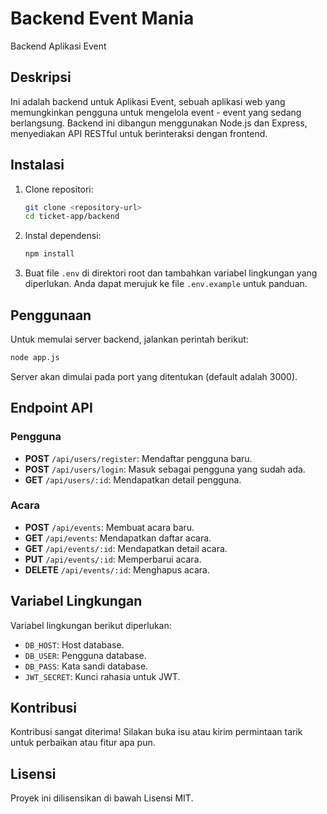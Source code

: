 # Backend Event Mania

Backend Aplikasi Event

## Deskripsi

Ini adalah backend untuk Aplikasi Event, sebuah aplikasi web yang memungkinkan pengguna untuk mengelola event - event yang sedang berlangsung. Backend ini dibangun menggunakan Node.js dan Express, menyediakan API RESTful untuk berinteraksi dengan frontend.

## Instalasi

1. Clone repositori:
   ```bash
   git clone <repository-url>
   cd ticket-app/backend
   ```

2. Instal dependensi:
   ```bash
   npm install
   ```

3. Buat file `.env` di direktori root dan tambahkan variabel lingkungan yang diperlukan. Anda dapat merujuk ke file `.env.example` untuk panduan.

## Penggunaan

Untuk memulai server backend, jalankan perintah berikut:
```bash
node app.js
```
Server akan dimulai pada port yang ditentukan (default adalah 3000).

## Endpoint API

### Pengguna
- **POST** `/api/users/register`: Mendaftar pengguna baru.
- **POST** `/api/users/login`: Masuk sebagai pengguna yang sudah ada.
- **GET** `/api/users/:id`: Mendapatkan detail pengguna.

### Acara
- **POST** `/api/events`: Membuat acara baru.
- **GET** `/api/events`: Mendapatkan daftar acara.
- **GET** `/api/events/:id`: Mendapatkan detail acara.
- **PUT** `/api/events/:id`: Memperbarui acara.
- **DELETE** `/api/events/:id`: Menghapus acara.

## Variabel Lingkungan

Variabel lingkungan berikut diperlukan:
- `DB_HOST`: Host database.
- `DB_USER`: Pengguna database.
- `DB_PASS`: Kata sandi database.
- `JWT_SECRET`: Kunci rahasia untuk JWT.

## Kontribusi

Kontribusi sangat diterima! Silakan buka isu atau kirim permintaan tarik untuk perbaikan atau fitur apa pun.

## Lisensi

Proyek ini dilisensikan di bawah Lisensi MIT.
